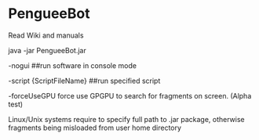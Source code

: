 # PengueeBot
Read Wiki and manuals


java -jar PengueeBot.jar

-nogui ##run software in console mode

-script {ScriptFileName} ##run specified script

-forceUseGPU force use GPGPU to search for fragments on screen. (Alpha test)

Linux/Unix systems require to specify full path to .jar package, otherwise fragments being misloaded from user home directory
